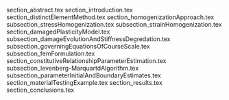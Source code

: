 section_abstract.tex
section_introduction.tex
section_distinctElementMethod.tex
section_homogenizationApproach.tex
subsection_stressHomogenization.tex
subsection_strainHomogenization.tex
section_damagedPlasticityModel.tex
subsection_damageEvolutionAndStiffnessDegredation.tex
subsection_governingEquationsOfCourseScale.tex
subsection_femFormulation.tex
section_constitutiveRelationshipParameterEstimation.tex
subsection_levenberg-MarquartdAlgorithm.tex
subsection_parameterInitialAndBoundaryEstimates.tex
section_materialTestingExample.tex
section_results.tex
section_conclusions.tex